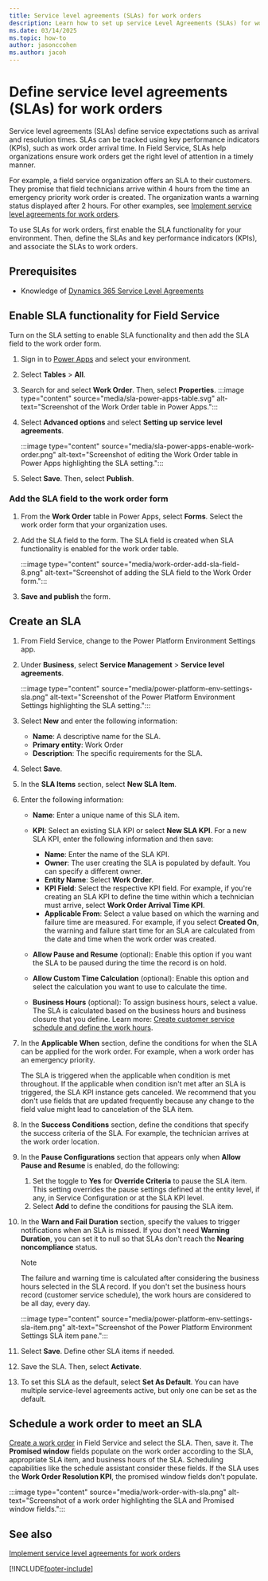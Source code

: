 ```yaml
---
title: Service level agreements (SLAs) for work orders
description: Learn how to set up service Level Agreements (SLAs) for work orders in Dynamics 365 Field Service.
ms.date: 03/14/2025
ms.topic: how-to
author: jasonccohen
ms.author: jacoh
---
```


# Define service level agreements (SLAs) for work orders

Service level agreements (SLAs) define service expectations such as arrival and resolution times. SLAs can be tracked using key performance indicators (KPIs), such as work order arrival time. In Field Service, SLAs help organizations ensure work orders get the right level of attention in a timely manner.

For example, a field service organization offers an SLA to their customers. They promise that field technicians arrive within 4 hours from the time an emergency priority work order is created. The organization wants a warning status displayed after 2 hours. For other examples, see [Implement service level agreements for work orders](/dynamics365/guidance/resources/fs-implementing-sla-work-order).

To use SLAs for work orders, first enable the SLA functionality for your environment. Then, define the SLAs and key performance indicators (KPIs), and associate the SLAs to work orders.

## Prerequisites

- Knowledge of [Dynamics 365 Service Level Agreements](../customer-service/administer/define-service-level-agreements.md)

## Enable SLA functionality for Field Service

Turn on the SLA setting to enable SLA functionality and then add the SLA field to the work order form.

1. Sign in to [Power Apps](https://make.powerapps.com/) and select your environment.

1. Select **Tables** > **All**.

1. Search for and select **Work Order**. Then, select **Properties**.
   :::image type="content" source="media/sla-power-apps-table.svg" alt-text="Screenshot of the Work Order table in Power Apps.":::

1. Select **Advanced options** and select **Setting up service level agreements**.

   :::image type="content" source="media/sla-power-apps-enable-work-order.png" alt-text="Screenshot of editing the Work Order table in Power Apps highlighting the SLA setting.":::

1. Select **Save**. Then, select **Publish**.

### Add the SLA field to the work order form

1. From the **Work Order** table in Power Apps, select **Forms**. Select the work order form that your organization uses.

1. Add the SLA field to the form. The SLA field is created when SLA functionality is enabled for the work order table.

   :::image type="content" source="media/work-order-add-sla-field-8.png" alt-text="Screenshot of adding the SLA field to the Work Order form.":::

1. **Save and publish** the form.

## Create an SLA

1. From Field Service, change to the Power Platform Environment Settings app.

1. Under **Business**, select **Service Management** > **Service level agreements**.

   :::image type="content" source="media/power-platform-env-settings-sla.png" alt-text="Screenshot of the Power Platform Environment Settings highlighting the SLA setting.":::

1. Select **New** and enter the following information:
   - **Name**: A descriptive name for the SLA.
   - **Primary entity**: Work Order
   - **Description**: The specific requirements for the SLA.

1. Select **Save**.

1. In the **SLA Items** section, select **New SLA Item**.

1. Enter the following information:
   - **Name**: Enter a unique name of this SLA item.
   - **KPI**: Select an existing SLA KPI or select **New SLA KPI**. For a new SLA KPI, enter the following information and then save:
     - **Name**: Enter the name of the SLA KPI.
     - **Owner**: The user creating the SLA is populated by default. You can specify a different owner.
     - **Entity Name**: Select **Work Order**.
     - **KPI Field**: Select the respective KPI field. For example, if you're creating an SLA KPI to define the time within which a technician must arrive, select **Work Order Arrival Time KPI**.
     - **Applicable From**: Select a value based on which the warning and failure time are measured. For example, if you select **Created On**, the warning and failure start time for an SLA are calculated from the date and time when the work order was created.

   - **Allow Pause and Resume** (optional): Enable this option if you want the SLA to be paused during the time the record is on hold.
   - **Allow Custom Time Calculation** (optional): Enable this option and select the calculation you want to use to calculate the time.
   - **Business Hours** (optional): To assign business hours, select a value. The SLA is calculated based on the business hours and business closure that you define. Learn more: [Create customer service schedule and define the work hours](../customer-service/administer/create-customer-service-schedule-define-work-hours.md).

1. In the **Applicable When** section, define the conditions for when the SLA can be applied for the work order. For example, when a work order has an emergency priority.

    The SLA is triggered when the applicable when condition is met throughout. If the applicable when condition isn't met after an SLA is triggered, the SLA KPI instance gets canceled. We recommend that you don't use fields that are updated frequently because any change to the field value might lead to cancelation of the SLA item.

1. In the **Success Conditions** section, define the conditions that specify the success criteria of the SLA. For example, the technician arrives at the work order location.

1. In the **Pause Configurations** section that appears only when **Allow Pause and Resume** is enabled, do the following:
   1. Set the toggle to **Yes** for **Override Criteria** to pause the SLA item. This setting overrides the pause settings defined at the entity level, if any, in Service Configuration or at the SLA KPI level.
   2. Select **Add** to define the conditions for pausing the SLA item.

1. In the **Warn and Fail Duration** section, specify the values to trigger notifications when an SLA is missed. If you don't need **Warning Duration**, you can set it to null so that SLAs don't reach the **Nearing noncompliance** status.

   > [!NOTE]
   > The failure and warning time is calculated after considering the business hours selected in the SLA record. If you don't set the business hours record (customer service schedule), the work hours are considered to be all day, every day.

   :::image type="content" source="media/power-platform-env-settings-sla-item.png" alt-text="Screenshot of the Power Platform Environment Settings SLA item pane.":::

1. Select **Save**. Define other SLA items if needed.

1. Save the SLA. Then, select **Activate**.

1. To set this SLA as the default, select **Set As Default**. You can have multiple service-level agreements active, but only one can be set as the default.

## Schedule a work order to meet an SLA  

[Create a work order](create-work-order.md) in Field Service and select the SLA. Then, save it. The **Promised window** fields populate on the work order according to the SLA, appropriate SLA item, and business hours of the SLA. Scheduling capabilities like the schedule assistant consider these fields. If the SLA uses the **Work Order Resolution KPI**, the promised window fields don't populate.

:::image type="content" source="media/work-order-with-sla.png" alt-text="Screenshot of a work order highlighting the SLA and Promised window fields.":::

## See also

[Implement service level agreements for work orders](/dynamics365/guidance/resources/fs-implementing-sla-work-order)

[!INCLUDE[footer-include](../includes/footer-banner.md)]
